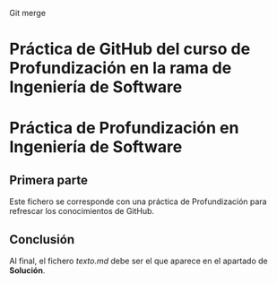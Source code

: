 Git merge
# Práctica de GitHub del curso de Profundización en la rama de Ingeniería de Software
# Práctica de Profundización en Ingeniería de Software

## Primera parte

Este fichero se corresponde con una práctica de Profundización para refrescar los conocimientos de GitHub.

## Conclusión

Al final, el fichero *texto.md* debe ser el que aparece en el apartado de **Solución**.
